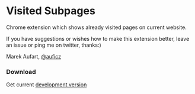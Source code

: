 # Visited Subpages

Chrome extension which shows already visited pages on current website.

If you have suggestions or wishes how to make this extension better, leave an issue or ping me on twitter, thanks:)

Marek Aufart, [@auficz](https://twitter.com/auficz)

### Download

Get current [development version](https://github.com/aufi/visited_subpages/blob/master/visited_subpages.crx)

